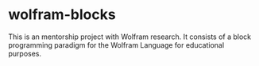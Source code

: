 # wolfram-blocks
This is an mentorship project with Wolfram research. It consists of a block programming paradigm for the Wolfram Language for educational purposes.
